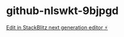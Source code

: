 # github-nlswkt-9bjpgd

[Edit in StackBlitz next generation editor ⚡️](https://stackblitz.com/~/github.com/hananbenshabat/github-nlswkt-9bjpgd)